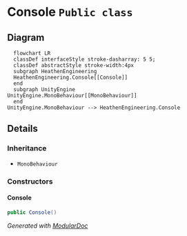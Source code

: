 # Console `Public class`

## Diagram
```mermaid
  flowchart LR
  classDef interfaceStyle stroke-dasharray: 5 5;
  classDef abstractStyle stroke-width:4px
  subgraph HeathenEngineering
  HeathenEngineering.Console[[Console]]
  end
  subgraph UnityEngine
UnityEngine.MonoBehaviour[[MonoBehaviour]]
  end
UnityEngine.MonoBehaviour --> HeathenEngineering.Console
```

## Details
### Inheritance
 - `MonoBehaviour`

### Constructors
#### Console
```csharp
public Console()
```

*Generated with* [*ModularDoc*](https://github.com/hailstorm75/ModularDoc)
